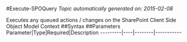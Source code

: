 #Execute-SPOQuery
*Topic automatically generated on: 2015-02-08*

Executes any queued actions / changes on the SharePoint Client Side Object Model Context
##Syntax
##Parameters
Parameter|Type|Required|Description
---------|----|--------|-----------
